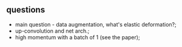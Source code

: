 ## questions

- main question - data augmentation, what's elastic deformation?;
- up-convolution and net arch.;
- high momentum with a batch of 1 (see the paper);
